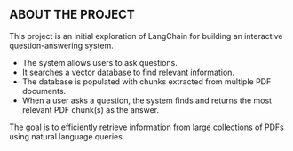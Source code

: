 ## ABOUT THE PROJECT

This project is an initial exploration of LangChain for building an interactive question-answering system.

- The system allows users to ask questions.
- It searches a vector database to find relevant information.
- The database is populated with chunks extracted from multiple PDF documents.
- When a user asks a question, the system finds and returns the most relevant PDF chunk(s) as the answer.

The goal is to efficiently retrieve information from large collections of PDFs using natural language queries.